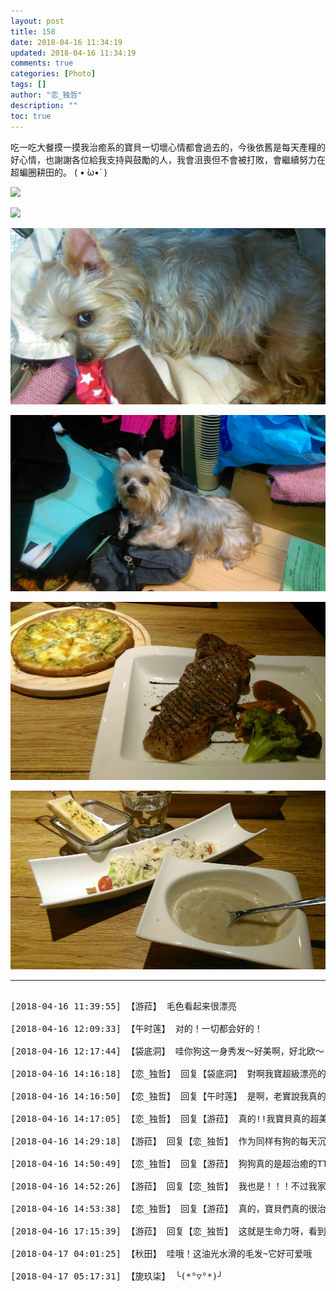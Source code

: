```yaml
---
layout: post
title: 158
date: 2018-04-16 11:34:19
updated: 2018-04-16 11:34:19
comments: true
categories: [Photo]
tags: []
author: "恋_独哲"
description: ""
toc: true
---
```


<p dir="ltr"  >吃一吃大餐摸一摸我治癒系的寶貝一切壞心情都會過去的，今後依舊是每天產糧的好心情，也謝謝各位給我支持與鼓勵的人，我會沮喪但不會被打敗，會繼續努力在超蝙圈耕田的。 ​​​( • ̀ω•́&nbsp; )</p>

![](https://raw.githubusercontent.com/alicewish/maple50821/master/img_YW5MWVN1NEpoZFViWktocm1Xa1pkK2VtMmNFSjh6d0pyU3BpK3FGeVV4Z2hzSitQREF2UUdRPT0.jpg)

![](https://raw.githubusercontent.com/alicewish/maple50821/master/img_YW5MWVN1NEpoZFViWktocm1Xa1pkNWw4bGtIMUZ6VjVDeHM4a2d5NjBhTXZkSnVpVHBKa3pRPT0.jpg)

![](https://raw.githubusercontent.com/alicewish/maple50821/master/img_YW5MWVN1NEpoZFViWktocm1Xa1pkMnpRZzdWaElubTRlL1M0bDJudzJFT0ZpUEZlQVRFQzJ3PT0.jpg)

![](https://raw.githubusercontent.com/alicewish/maple50821/master/img_YW5MWVN1NEpoZFViWktocm1Xa1pkNUpFTkRDRTJ3NUVyTzZxb2dlbTcreXIvVlVxZFVCOTdBPT0.jpg)

![](https://raw.githubusercontent.com/alicewish/maple50821/master/img_YW5MWVN1NEpoZFViWktocm1Xa1pkNUdpSzRpdmUxaWtCU2xtQ1hKL2xTVEppaVJMSUVmQWFBPT0.jpg)

![](https://raw.githubusercontent.com/alicewish/maple50821/master/img_YW5MWVN1NEpoZFViWktocm1Xa1pkNEtaWGw2enExWkZrRlFQcUl3T2poUGxuVmNqZFBjU0xBPT0.jpg)

---

<pre>

[2018-04-16 11:39:55] 【游菈】 毛色看起来很漂亮

[2018-04-16 12:09:33] 【午时莲】 对的！一切都会好的！

[2018-04-16 12:17:44] 【袋底洞】 哇你狗这一身秀发～好美啊，好北欧～

[2018-04-16 14:16:18] 【恋_独哲】 回复【袋底洞】 對啊我寶超級漂亮的!!!!在陽光下閃閃發光的!!

[2018-04-16 14:16:50] 【恋_独哲】 回复【午时莲】 是啊，老實說我真的覺得只要做人不愧對於心，總有還我清白的一天。

[2018-04-16 14:17:05] 【恋_独哲】 回复【游菈】 真的!!我寶貝真的超美超可愛

[2018-04-16 14:29:18] 【游菈】 回复【恋_独哲】 作为同样有狗的每天沉浸在我家宝贝的美颜中的同僚，表示超级理解

[2018-04-16 14:50:49] 【恋_独哲】 回复【游菈】 狗狗真的是超治癒的TT其實每次當我哭的時候她都會衝過來用她的身軀壓在我的臉上好像要幫我把難過藏起來，這樣就不會痛苦，或是舔舔我的眼淚安慰我XD對我來說她比誰都重要。

[2018-04-16 14:52:26] 【游菈】 回复【恋_独哲】 我也是！！！不过我家的那家伙是个粗神经😂不过让我每天都过得很开心很开心！！就像小妹妹一样哈哈！！

[2018-04-16 14:53:38] 【恋_独哲】 回复【游菈】 真的，寶貝們真的很治癒就是看她跑跑跳跳或摸摸她都可以感到幸福

[2018-04-16 17:15:39] 【游菈】 回复【恋_独哲】 这就是生命力呀，看到她跑来跑去感觉自己在活着

[2018-04-17 04:01:25] 【秋田】 哇哦！这油光水滑的毛发~它好可爱哦

[2018-04-17 05:17:31] 【旎玖柒】 ╰(*°▽°*)╯

</pre>